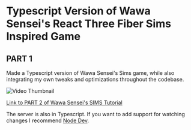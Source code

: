 # Typescript Version of Wawa Sensei's React Three Fiber Sims Inspired Game

## PART 1

Made a Typescript version of Wawa Sensei's Sims game, while also integrating my own tweaks and optimizations throughout the codebase.

![Video Thumbnail](http://img.youtube.com/vi/ALlk9cNRA1s/maxresdefault.jpg)

[Link to PART 2 of Wawa Sensei's SIMS Tutorial](https://youtu.be/ALlk9cNRA1s)

The server is also in Typescript. If you want to add support for watching changes I recommend [Node Dev](https://github.com/fgnass/node-dev).
